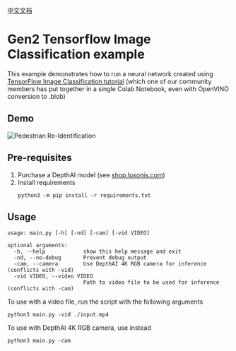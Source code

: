 [中文文档](README.zh-CN.md)

# Gen2 Tensorflow Image Classification example

This example demonstrates how to run a neural network created using [TensorFlow Image Classification tutorial](https://colab.research.google.com/drive/1oNxfvx5jOfcmk1Nx0qavjLN8KtWcLRn6?usp=sharing)
(which one of our community members has put together in a single Colab Notebook, even with OpenVINO conversion to .blob)


## Demo

![Pedestrian Re-Identification](https://user-images.githubusercontent.com/5244214/109003919-522a0180-76a8-11eb-948c-a74432c22be1.gif)

## Pre-requisites

1. Purchase a DepthAI model (see [shop.luxonis.com](https://shop.luxonis.com/))
2. Install requirements
   ```
   python3 -m pip install -r requirements.txt
   ```

## Usage

```
usage: main.py [-h] [-nd] [-cam] [-vid VIDEO]

optional arguments:
  -h, --help            show this help message and exit
  -nd, --no-debug       Prevent debug output
  -cam, --camera        Use DepthAI 4K RGB camera for inference (conflicts with -vid)
  -vid VIDEO, --video VIDEO
                        Path to video file to be used for inference (conflicts with -cam)
```

To use with a video file, run the script with the following arguments

```
python3 main.py -vid ./input.mp4
```

To use with DepthAI 4K RGB camera, use instead

```
python3 main.py -cam
``` 
